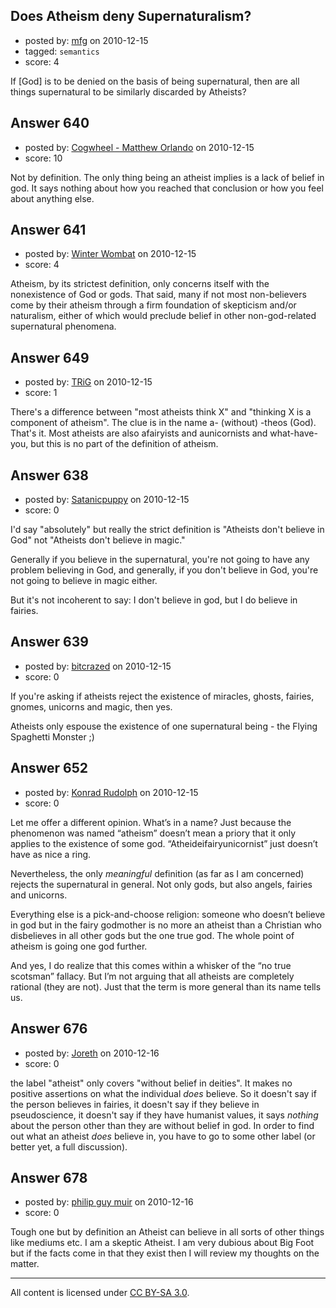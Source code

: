 ## Does Atheism deny Supernaturalism?

- posted by: [mfg](https://stackexchange.com/users/-1/135-mfg) on 2010-12-15
- tagged: `semantics`
- score: 4

If [God] is to be denied on the basis of being supernatural, then are all things supernatural to be similarly discarded by Atheists?


## Answer 640

- posted by: [Cogwheel - Matthew Orlando](https://stackexchange.com/users/-1/204-cogwheel-matthew-orlando) on 2010-12-15
- score: 10

Not by definition. The only thing being an atheist implies is a lack of belief in god. It says nothing about how you reached that conclusion or how you feel about anything else.


## Answer 641

- posted by: [Winter Wombat](https://stackexchange.com/users/-1/52-winter-wombat) on 2010-12-15
- score: 4

Atheism, by its strictest definition, only concerns itself with the nonexistence of God or gods. That said, many if not most non-believers come by their atheism through a firm foundation of skepticism and/or naturalism, either of which would preclude belief in other non-god-related supernatural phenomena. 


## Answer 649

- posted by: [TRiG](https://stackexchange.com/users/-1/263-trig) on 2010-12-15
- score: 1

There's a difference between "most atheists think X" and "thinking X is a component of atheism". The clue is in the name a- (without) -theos (God). That's it. Most atheists are also afairyists and aunicornists and what-have-you, but this is no part of the definition of atheism.


## Answer 638

- posted by: [Satanicpuppy](https://stackexchange.com/users/-1/169-satanicpuppy) on 2010-12-15
- score: 0

I'd say "absolutely" but really the strict definition is "Atheists don't believe in God" not "Atheists don't believe in magic."

Generally if you believe in the supernatural, you're not going to have any problem believing in God, and generally, if you don't believe in God, you're not going to believe in magic either.

But it's not incoherent to say: I don't believe in god, but I do believe in fairies.


## Answer 639

- posted by: [bitcrazed](https://stackexchange.com/users/-1/61-bitcrazed) on 2010-12-15
- score: 0

If you're asking if atheists reject the existence of miracles, ghosts, fairies, gnomes, unicorns and magic, then yes. 

Atheists only espouse the existence of one supernatural being - the Flying Spaghetti Monster ;)


## Answer 652

- posted by: [Konrad Rudolph](https://stackexchange.com/users/-1/82-konrad-rudolph) on 2010-12-15
- score: 0

Let me offer a different opinion. What’s in a name? Just because the phenomenon was named “atheism” doesn’t mean a priory that it only applies to the existence of some god. “Atheideifairyunicornist” just doesn’t have as nice a ring.

Nevertheless, the only *meaningful* definition (as far as I am concerned) rejects the supernatural in general. Not only gods, but also angels, fairies and unicorns.

Everything else is a pick-and-choose religion: someone who doesn’t believe in god but in the fairy godmother is no more an atheist than a Christian who disbelieves in all other gods but the one true god. The whole point of atheism is going one god further.

And yes, I do realize that this comes within a whisker of the “no true scotsman” fallacy. But I’m not arguing that all atheists are completely rational (they are not). Just that the term is more general than its name tells us.


## Answer 676

- posted by: [Joreth](https://stackexchange.com/users/-1/114-joreth) on 2010-12-16
- score: 0

the label "atheist" only covers "without belief in deities".  It makes no positive assertions on what the individual *does* believe.  So it doesn't say if the person believes in fairies, it doesn't say if they believe in pseudoscience, it doesn't say if they have humanist values, it says *nothing* about the person other than they are without belief in god.  In order to find out what an atheist *does* believe in, you have to go to some other label (or better yet, a full discussion).


## Answer 678

- posted by: [philip guy muir](https://stackexchange.com/users/-1/182-philip-guy-muir) on 2010-12-16
- score: 0

Tough one but by definition an Atheist can believe in all sorts of other things like mediums etc. I am a skeptic Atheist. I am very dubious about Big Foot but if the facts come in that they exist then I will review my thoughts on the matter.



---

All content is licensed under [CC BY-SA 3.0](https://creativecommons.org/licenses/by-sa/3.0/).
